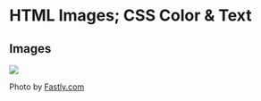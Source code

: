 # HTML Images; CSS Color & Text

## Images

![  ](https://community-cdn-digitalocean-com.global.ssl.fastly.net/variants/N3xeBRWr2VvCKpvYPKwnP6jM/035575f2985fe451d86e717d73691e533a1a00545d7230900ed786341dc3c882)

Photo by [Fastly.com](https://community-cdn-digitalocean-com.global.ssl.fastly.net/variants/N3xeBRWr2VvCKpvYPKwnP6jM/035575f2985fe451d86e717d73691e533a1a00545d7230900ed786341dc3c882)

